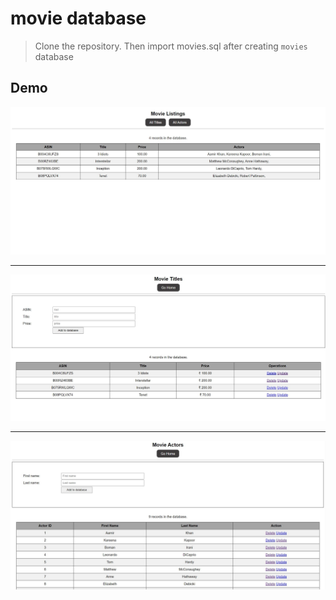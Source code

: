 # movie database
> Clone the repository. Then import movies.sql after creating `movies` database

## Demo 
<img src="one.JPG" alt="Home Page">
<hr/>
<img src="two.JPG" alt="Title Page">
<hr/>
<img src="three.JPG" alt="Actors Page">
